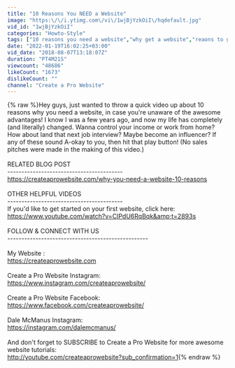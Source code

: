 ```yaml
---
title: "10 Reasons You NEED a Website"
image: "https:\/\/i.ytimg.com\/vi\/1wjBjYzkOiI\/hqdefault.jpg"
vid_id: "1wjBjYzkOiI"
categories: "Howto-Style"
tags: ["10 reasons you need a website","why get a website","reaons to get a website"]
date: "2022-01-19T16:02:25+03:00"
vid_date: "2018-08-07T13:18:07Z"
duration: "PT4M21S"
viewcount: "48686"
likeCount: "1673"
dislikeCount: ""
channel: "Create a Pro Website"
---
```

{% raw %}Hey guys, just wanted to throw a quick video up about 10 reasons why you need a website, in case you're unaware of the awesome advantages! I know I was a few years ago, and now my life has completely (and literally) changed. Wanna control your income or work from home? How about land that next job interview? Maybe become an influencer? If any of these sound A-okay to you, then hit that play button! (No sales pitches were made in the making of this video.)<br /><br />RELATED BLOG POST<br />-----------------------------------------<br /><a rel="nofollow" target="blank" href="https://createaprowebsite.com/why-you-need-a-website-10-reasons">https://createaprowebsite.com/why-you-need-a-website-10-reasons</a><br /><br />OTHER HELPFUL VIDEOS<br />-----------------------------------------<br />If you'd like to get started on your first website, click here:<br /><a rel="nofollow" target="blank" href="https://www.youtube.com/watch?v=CIPdU6RqBqk&amp;t=2893s">https://www.youtube.com/watch?v=CIPdU6RqBqk&amp;t=2893s</a><br /><br />FOLLOW &amp; CONNECT WITH US<br />--------------------------------------------------<br /><br />My Website :<br /><a rel="nofollow" target="blank" href="https://createaprowebsite.com">https://createaprowebsite.com</a><br /><br />Create a Pro Website Instagram:<br /><a rel="nofollow" target="blank" href="https://www.instagram.com/createaprowebsite/">https://www.instagram.com/createaprowebsite/</a><br /><br />Create a Pro Website Facebook:<br /><a rel="nofollow" target="blank" href="https://www.facebook.com/createaprowebsite/">https://www.facebook.com/createaprowebsite/</a><br /><br />Dale McManus Instagram:<br /><a rel="nofollow" target="blank" href="https://instagram.com/dalemcmanus/">https://instagram.com/dalemcmanus/</a><br /><br />And don't forget to SUBSCRIBE to Create a Pro Website for more awesome website tutorials:<br /><a rel="nofollow" target="blank" href="http://youtube.com/createaprowebsite?sub_confirmation=1">http://youtube.com/createaprowebsite?sub_confirmation=1</a>{% endraw %}
